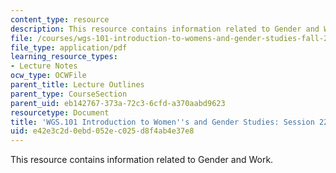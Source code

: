 ```yaml
---
content_type: resource
description: This resource contains information related to Gender and Work.
file: /courses/wgs-101-introduction-to-womens-and-gender-studies-fall-2014/e42e3c2d0ebd052ec025d8f4ab4e37e8_MITWGS_101F14_Sess22.pdf
file_type: application/pdf
learning_resource_types:
- Lecture Notes
ocw_type: OCWFile
parent_title: Lecture Outlines
parent_type: CourseSection
parent_uid: eb142767-373a-72c3-6cfd-a370aabd9623
resourcetype: Document
title: 'WGS.101 Introduction to Women''s and Gender Studies: Session 22 Lecture Outline'
uid: e42e3c2d-0ebd-052e-c025-d8f4ab4e37e8
---
```

This resource contains information related to Gender and Work.